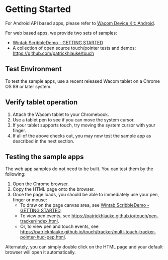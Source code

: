 # Getting Started

For Android API based apps, please refer to [Wacom Device Kit: Android](https://github.com/Wacom-Developer/wacom-device-kit-android).

For web based apps, we provide two sets of samples: 

- [Wintab ScribbleDemo - GETTING STARTED](https://github.com/Wacom-Developer/wacom-device-kit-windows/blob/master/Wintab%20ScribbleDemo/GETTING-STARTED.md)
- A collection of open source touch/pointer tests and demos: https://github.com/patrickhlauke/touch

## Test Environment

To test the sample apps, use a recent released Wacom tablet on a Chrome OS 89 or later system.

## Verify tablet operation

1. Attach the Wacom tablet to your Chromebook.
2. Use a tablet pen to see if you can move the system cursor.
3. If your tablet supports touch, try moving the system cursor with your finger.
4. If all of the above checks out, you may now test the sample app as described in the next section.

## Testing the sample apps

The web app samples do not need to be built. You can test them by the following:

1. Open the Chrome browser.
2. Copy the HTML page onto the browser.
3. Once the page loads, you should be able to immediately use your pen, finger or mouse:
	* To draw on the page canvas area, see  [Wintab ScribbleDemo - GETTING STARTED](https://github.com/Wacom-Developer/wacom-device-kit-windows/blob/master/Wintab%20ScribbleDemo/GETTING-STARTED.md).
	* To view  pen events, see https://patrickhlauke.github.io/touch/pen-tracker/index.html.
	* Or, to view pen and touch events, see https://patrickhlauke.github.io/touch/tracker/multi-touch-tracker-pointer-hud-pep.html.

Alternately, you can simply double click on the HTML page and your default browser will open it automatically.
